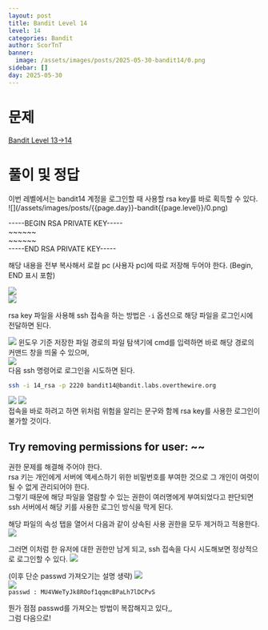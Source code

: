 ```yaml
---
layout: post
title: Bandit Level 14
level: 14
categories: Bandit
author: ScorTnT
banner:
  image: /assets/images/posts/2025-05-30-bandit14/0.png
sidebar: []
day: 2025-05-30
---
```


# 문제

[Bandit Level 13->14](https://overthewire.org/wargames/bandit/bandit{{page.level}}.html)

# 풀이 및 정답

<div style="display:none">
ssh 접속 명령어.
ssh -p 2220 bandit13@bandit.labs.overthewire.org
FO5dwFsc0cbaIiH0h8J2eUks2vdTDwAn
</div>
이번 레벨에서는 bandit14 계정을 로그인할 때 사용할 rsa key를 바로 획득할 수 있다.  
![](/assets/images/posts/{{page.day}}-bandit{{page.level}}/0.png)

\-\-\-\-\-BEGIN RSA PRIVATE KEY\-\-\-\-\-  
\~\~\~\~\~\~  
\~\~\~\~\~\~  
\-\-\-\-\-END RSA PRIVATE KEY\-\-\-\-\-  
  
해당 내용을 전부 복사해서 로컬 pc (사용자 pc)에 따로 저장해 두어야 한다. (Begin, END 표시 포함)  

![](/assets/images/posts/{{page.day}}-bandit{{page.level}}/1.png)  
![](/assets/images/posts/{{page.day}}-bandit{{page.level}}/2.png)  
  
rsa key 파일을 사용해 ssh 접속을 하는 방법은 `-i` 옵션으로 해당 파일을 로그인시에 전달하면 된다.  

![](/assets/images/posts/{{page.day}}-bandit{{page.level}}/3.png)
윈도우 기준 저장한 파일 경로의 파일 탐색기에 cmd를 입력하면 바로 해당 경로의 커맨드 창을 띄울 수 있으며,  
![](/assets/images/posts/{{page.day}}-bandit{{page.level}}/4.png)  
다음 ssh 명령어로 로그인을 시도하면 된다.
```bash
ssh -i 14_rsa -p 2220 bandit14@bandit.labs.overthewire.org
``` 

![](/assets/images/posts/{{page.day}}-bandit{{page.level}}/5.png)
![](/assets/images/posts/{{page.day}}-bandit{{page.level}}/6.png)  
접속을 바로 하려고 하면 위처럼 위험을 알리는 문구와 함께 rsa key를 사용한 로그인이 불가할 것이다.  

## Try removing permissions for user: ~~  
권한 문제를 해결해 주어야 한다.  
rsa 키는 개인에게 서버에 액세스하기 위한 비밀번호를 부여한 것으로 그 개인이 여럿이 될 수 없게 관리되어야 한다.  
그렇기 때문에 해당 파일을 열람할 수 있는 권한이 여러명에게 부여되었다고 판단되면 ssh 서버에서 해당 키를 사용한 로그인 방식을 막게 된다.  
  
  
해당 파일의 속성 탭을 열어서 다음과 같이 상속된 사용 권한을 모두 제거하고 적용한다.
![](/assets/images/posts/{{page.day}}-bandit{{page.level}}/7.png)  

그러면 이처럼 한 유저에 대한 권한만 남게 되고, ssh 접속을 다시 시도해보면 정상적으로 로그인할 수 있다.
![](/assets/images/posts/{{page.day}}-bandit{{page.level}}/8.png)  
  
(이후 단순 passwd 가져오기는 설명 생략)
![](/assets/images/posts/{{page.day}}-bandit{{page.level}}/9.png)  
![](/assets/images/posts/{{page.day}}-bandit{{page.level}}/10.png)  
`passwd : MU4VWeTyJk8ROof1qqmcBPaLh7lDCPvS`

뭔가 점점 passwd를 가져오는 방법이 복잡해지고 있다,,  
그럼 다음으로!  